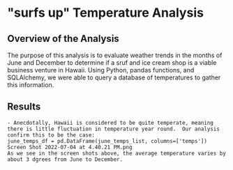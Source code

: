 # "surfs up" Temperature Analysis

## Overview of the Analysis  
The purpose of this analysis is to evaluate weather trends in the months of June and December to determine if a sruf and ice cream shop is a viable business venture in Hawaii.  Using Python, pandas functions, and SQLAlchemy, we were able to query a database of temperatures to gather this information.

## Results  
    - Anecdotally, Hawaii is considered to be quite temperate, meaning there is little fluctuation in temperature year round.  Our analysis confirm this to be the case:    
    june_temps_df = pd.DataFrame(june_temps_list, columns=['temps']) Screen Shot 2022-07-04 at 4.40.21 PM.png  
    As we see in the screen shots above, the average temperature varies by about 3 dgrees from June to December.